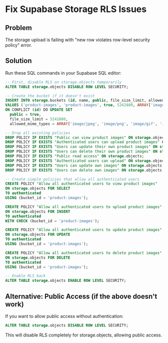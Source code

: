 # Fix Supabase Storage RLS Issues

## Problem
The storage upload is failing with "new row violates row-level security policy" error.

## Solution
Run these SQL commands in your Supabase SQL editor:

```sql
-- First, disable RLS on storage.objects temporarily
ALTER TABLE storage.objects DISABLE ROW LEVEL SECURITY;

-- Create the bucket if it doesn't exist
INSERT INTO storage.buckets (id, name, public, file_size_limit, allowed_mime_types)
VALUES ('product-images', 'product-images', true, 5242880, ARRAY['image/jpeg', 'image/png', 'image/gif', 'image/webp'])
ON CONFLICT (id) DO UPDATE SET
  public = true,
  file_size_limit = 5242880,
  allowed_mime_types = ARRAY['image/jpeg', 'image/png', 'image/gif', 'image/webp'];

-- Drop all existing policies
DROP POLICY IF EXISTS "Public can view product images" ON storage.objects;
DROP POLICY IF EXISTS "Authenticated users can upload product images" ON storage.objects;
DROP POLICY IF EXISTS "Users can update their own product images" ON storage.objects;
DROP POLICY IF EXISTS "Users can delete their own product images" ON storage.objects;
DROP POLICY IF EXISTS "Public read access" ON storage.objects;
DROP POLICY IF EXISTS "Authenticated users can upload" ON storage.objects;
DROP POLICY IF EXISTS "Users can update own images" ON storage.objects;
DROP POLICY IF EXISTS "Users can delete own images" ON storage.objects;

-- Create simple policies that allow all authenticated users
CREATE POLICY "Allow all authenticated users to view product images"
ON storage.objects FOR SELECT
TO authenticated
USING (bucket_id = 'product-images');

CREATE POLICY "Allow all authenticated users to upload product images"
ON storage.objects FOR INSERT
TO authenticated
WITH CHECK (bucket_id = 'product-images');

CREATE POLICY "Allow all authenticated users to update product images"
ON storage.objects FOR UPDATE
TO authenticated
USING (bucket_id = 'product-images');

CREATE POLICY "Allow all authenticated users to delete product images"
ON storage.objects FOR DELETE
TO authenticated
USING (bucket_id = 'product-images');

-- Enable RLS back
ALTER TABLE storage.objects ENABLE ROW LEVEL SECURITY;
```

## Alternative: Public Access (if the above doesn't work)
If you want to allow public access without authentication:

```sql
ALTER TABLE storage.objects DISABLE ROW LEVEL SECURITY;
```

This will disable RLS completely for storage.objects, allowing public access.